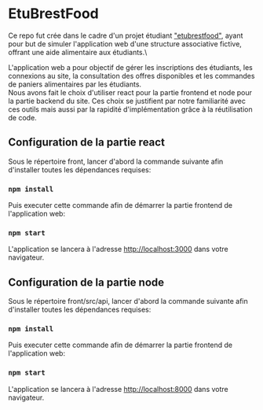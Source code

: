 # EtuBrestFood

Ce repo fut crée dans le cadre d'un projet étudiant ["etubrestfood"](https://github.com/facebook/create-react-app), ayant pour but de simuler l'application web d'une structure associative fictive, offrant une aide alimentaire aux étudiants.\

L'application web a pour objectif de gérer les inscriptions des étudiants, les connexions au site, la consultation des offres disponibles et les commandes de paniers alimentaires par les étudiants.\
Nous avons fait le choix d'utiliser react pour la partie frontend et node pour la partie backend du site.
Ces choix se justifient par notre familiarité avec ces outils mais aussi par la rapidité d'implémentation grâce à la réutilisation de code.

## Configuration de la partie react

Sous le répertoire front, lancer d'abord la commande suivante afin d'installer toutes les dépendances requises:

### `npm install`

Puis executer cette commande afin de démarrer la partie frontend de l'application web:

### `npm start`

L'application se lancera à l'adresse [http://localhost:3000](http://localhost:3000) dans votre navigateur.

## Configuration de la partie node

Sous le répertoire front/src/api, lancer d'abord la commande suivante afin d'installer toutes les dépendances requises:

### `npm install`

Puis executer cette commande afin de démarrer la partie frontend de l'application web:

### `npm start`

L'application se lancera à l'adresse [http://localhost:8000](http://localhost:8000) dans votre navigateur.
